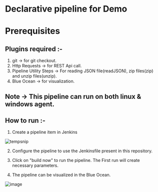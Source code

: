 # Declarative pipeline for Demo

# Prerequisites

## Plugins required :- 
1. git -> for git checkout.
2. Http Requests -> for REST Api call.
3. Pipeline Utility Steps -> For reading JSON file(readJSON), zip files(zip) and unzip files(unzip).
4. Blue Ocean -> for visualization.

## Note -> This pipeline can run on both linux & windows agent.
## How to run :-

1. Create a pipeline item in Jenkins

![tempsnip](https://user-images.githubusercontent.com/14027267/127741092-ee3ad1d1-f1cf-40e1-b447-45784832b820.png)

2. Configure the pipeline to use the Jenkinsfile present in this repository.

3. Click on "build now" to run the pipeline. The First run will create necessary parameters.

4. The pipeline can be visualized in the Blue Ocean.

![image](https://user-images.githubusercontent.com/14027267/127741532-37734523-e4ff-4b01-96e4-f532ce79a156.png)




